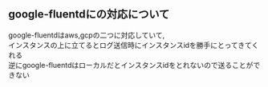 ## google-fluentdにの対応について
google-fluentdはaws,gcpの二つに対応していて,  
インスタンスの上に立てるとログ送信時にインスタンスidを勝手にとってきてくれる  
逆にgoogle-fluentdはローカルだとインスタンスidをとれないので送ることができない

